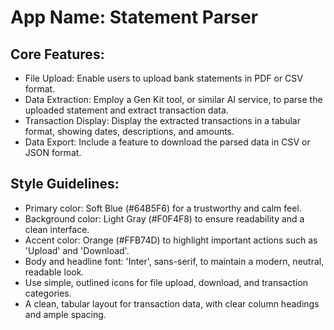 # **App Name**: Statement Parser

## Core Features:

- File Upload: Enable users to upload bank statements in PDF or CSV format.
- Data Extraction: Employ a Gen Kit tool, or similar AI service, to parse the uploaded statement and extract transaction data.
- Transaction Display: Display the extracted transactions in a tabular format, showing dates, descriptions, and amounts.
- Data Export: Include a feature to download the parsed data in CSV or JSON format.

## Style Guidelines:

- Primary color: Soft Blue (#64B5F6) for a trustworthy and calm feel.
- Background color: Light Gray (#F0F4F8) to ensure readability and a clean interface.
- Accent color: Orange (#FFB74D) to highlight important actions such as 'Upload' and 'Download'.
- Body and headline font: 'Inter', sans-serif, to maintain a modern, neutral, readable look.
- Use simple, outlined icons for file upload, download, and transaction categories.
- A clean, tabular layout for transaction data, with clear column headings and ample spacing.